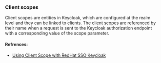 <!-- Space: RD -->
<!-- How to use Keycloak? -->


### Client scopes
Client scopes are entities in Keycloak, which are configured at the realm level and they can be linked to clients. The client scopes are referenced by their name when a request is sent to the Keycloak authorization endpoint with a corresponding value of the scope parameter.





#### Refrences:
- [Using Client Scope with RedHat SSO Keycloak](https://www.janua.fr/using-client-scope-with-redhat-sso-keycloak/)

